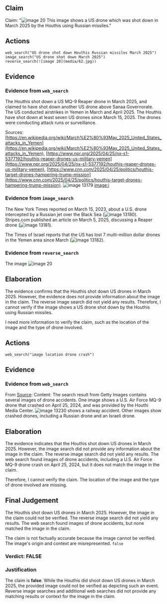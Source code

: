 ## Claim
Claim: "![image 20](media/62.jpg) This image shows a US drone which was shot down in March 2025 by the Houthis using Russian missiles."

## Actions
```
web_search("US drone shot down Houthis Russian missiles March 2025")
image_search("US drone shot down March 2025")
reverse_search(![image 20](media/62.jpg))
```

## Evidence
### Evidence from `web_search`
The Houthis shot down a US MQ-9 Reaper drone in March 2025, and claimed to have shot down another US drone above Sanaa Governorate. The US conducted airstrikes in Yemen in March and April 2025. The Houthis have shot down at least seven US drones since March 15, 2025. The drones were conducting attack runs or surveillance.

Sources: [https://en.wikipedia.org/wiki/March%E2%80%93May_2025_United_States_attacks_in_Yemen](https://en.wikipedia.org/wiki/March%E2%80%93May_2025_United_States_attacks_in_Yemen), [https://www.npr.org/2025/04/25/nx-s1-5377192/houthis-reaper-drones-us-military-yemen](https://www.npr.org/2025/04/25/nx-s1-5377192/houthis-reaper-drones-us-military-yemen), [https://www.cnn.com/2025/04/25/politics/houthis-target-drones-hampering-trump-mission](https://www.cnn.com/2025/04/25/politics/houthis-target-drones-hampering-trump-mission). ![image 13179](media/2025-08-31_18-21-1756664461-964100.jpg) <image:i>


### Evidence from `image_search`
The New York Times reported on March 15, 2023, about a U.S. drone intercepted by a Russian jet over the Black Sea (![image 13180](media/2025-08-31_18-21-1756664479-552192.jpg)). Stripes.com published an article on March 5, 2025, discussing a Reaper drone (![image 13181](media/2025-08-31_18-21-1756664480-068862.jpg)).

The Times of Israel reports that the US has lost 7 multi-million dollar drones in the Yemen area since March (![image 13182](media/2025-08-31_18-21-1756664480-250263.jpg)).


### Evidence from `reverse_search`
The image ![image 20](media/62.jpg)

## Elaboration
The evidence confirms that the Houthis shot down US drones in March 2025. However, the evidence does not provide information about the image in the claim. The reverse image search did not yield any results. Therefore, I cannot verify if the image shows a US drone shot down by the Houthis using Russian missiles.

I need more information to verify the claim, such as the location of the image and the type of drone involved.


## Actions
```
web_search("image location drone crash")
```

## Evidence
### Evidence from `web_search`
From [Source](https://www.gettyimages.com/photos/drone-accident): 
Content: The search result from Getty Images contains several images of drone accidents. One image shows a U.S. Air Force MQ-9 drone that crashed on April 25, 2024, and was provided by the Houthi Media Center. ![image 13230](media/2025-08-31_18-22-1756664536-643706.jpg) shows a railway accident. Other images show crashed drones, including a Russian drone and an Israeli drone.


## Elaboration
The evidence indicates that the Houthis shot down US drones in March 2025. However, the image search did not provide any information about the image in the claim. The reverse image search did not yield any results. The web search found images of drone accidents, including a U.S. Air Force MQ-9 drone crash on April 25, 2024, but it does not match the image in the claim.

Therefore, I cannot verify the claim. The location of the image and the type of drone involved are missing.


## Final Judgement
The Houthis shot down US drones in March 2025. However, the image in the claim could not be verified. The reverse image search did not yield any results. The web search found images of drone accidents, but none matched the image in the claim.

The claim is not factually accurate because the image cannot be verified. The image's origin and context are misrepresented. `false`

### Verdict: FALSE

### Justification
The claim is **false**. While the Houthis did shoot down US drones in March 2025, the provided image could not be verified as depicting such an event. Reverse image searches and additional web searches did not provide any matching results or context for the image in the claim.
